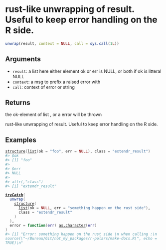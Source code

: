 # rust-like unwrapping of result. Useful to keep error handling on the R side.

```r
unwrap(result, context = NULL, call = sys.call(1L))
```

## Arguments

- `result`: a list here either element ok or err is NULL, or both if ok is litteral NULL
- `context`: a msg to prefix a raised error with
- `call`: context of error or string

## Returns

the ok-element of list , or a error will be thrown

rust-like unwrapping of result. Useful to keep error handling on the R side.

## Examples

<pre class='r-example'><code><span class='r-in'><span><span class='fu'><a href='https://rdrr.io/r/base/structure.html'>structure</a></span><span class='op'>(</span><span class='fu'><a href='https://rdrr.io/r/base/list.html'>list</a></span><span class='op'>(</span>ok <span class='op'>=</span> <span class='st'>"foo"</span>, err <span class='op'>=</span> <span class='cn'>NULL</span><span class='op'>)</span>, class <span class='op'>=</span> <span class='st'>"extendr_result"</span><span class='op'>)</span></span></span>
<span class='r-out co'><span class='r-pr'>#&gt;</span> $ok</span>
<span class='r-out co'><span class='r-pr'>#&gt;</span> [1] "foo"</span>
<span class='r-out co'><span class='r-pr'>#&gt;</span> </span>
<span class='r-out co'><span class='r-pr'>#&gt;</span> $err</span>
<span class='r-out co'><span class='r-pr'>#&gt;</span> NULL</span>
<span class='r-out co'><span class='r-pr'>#&gt;</span> </span>
<span class='r-out co'><span class='r-pr'>#&gt;</span> attr(,"class")</span>
<span class='r-out co'><span class='r-pr'>#&gt;</span> [1] "extendr_result"</span>
<span class='r-in'><span></span></span>
<span class='r-in'><span><span class='kw'><a href='https://rdrr.io/r/base/conditions.html'>tryCatch</a></span><span class='op'>(</span></span></span>
<span class='r-in'><span>  <span class='fu'>unwrap</span><span class='op'>(</span></span></span>
<span class='r-in'><span>    <span class='fu'><a href='https://rdrr.io/r/base/structure.html'>structure</a></span><span class='op'>(</span></span></span>
<span class='r-in'><span>      <span class='fu'><a href='https://rdrr.io/r/base/list.html'>list</a></span><span class='op'>(</span>ok <span class='op'>=</span> <span class='cn'>NULL</span>, err <span class='op'>=</span> <span class='st'>"something happen on the rust side"</span><span class='op'>)</span>,</span></span>
<span class='r-in'><span>      class <span class='op'>=</span> <span class='st'>"extendr_result"</span></span></span>
<span class='r-in'><span>    <span class='op'>)</span></span></span>
<span class='r-in'><span>  <span class='op'>)</span>,</span></span>
<span class='r-in'><span>  error <span class='op'>=</span> <span class='kw'>function</span><span class='op'>(</span><span class='va'>err</span><span class='op'>)</span> <span class='fu'><a href='https://rdrr.io/r/base/character.html'>as.character</a></span><span class='op'>(</span><span class='va'>err</span><span class='op'>)</span></span></span>
<span class='r-in'><span><span class='op'>)</span></span></span>
<span class='r-out co'><span class='r-pr'>#&gt;</span> [1] "Error: something happen on the rust side \n when calling :\n source(\"~/Bureau/Git/not_my_packages/r-polars/make-docs.R\", echo = TRUE)\n"</span>
 </code></pre>